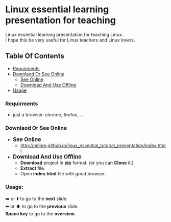 # Linux essential learning presentation for teaching
Linux essential learning presentation for teaching Linux.  
I hope this be very useful for Linux teachers and Linux lovers.

## Table Of Contents
+ [Requirments](#Requirments)
+ [Downlaod Or See Online](#Downlaod-Or-See-Online)
	+ [See Online](#See-Online)
	+ [Download And Use Offline](#Download-And-Use-Offline)
+ [Usage](#Usage)

### Requirments
+ just a browser. chrome, firefox, ....

### Downlaod Or See Online
+ <big>**See Online**</big>
	+ http://mlibre.github.io/linux_essential_tutorial_presentation/index.html
+ <big>**Download And Use Offline**</big>
	+ **Download** project in **zip** format. (or you can **Clone** it.)
	+ **Extract** file.
	+ Open **index.html** file with good browser.

### Usage:
:arrow_right: or :arrow_down: to go to the **next** slide.  
:arrow_left: or :arrow_up: to go to the **previous** slide.  
**Space key** to go to the **overview**.
